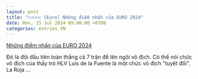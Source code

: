 ```yaml
---
layout: post
title: "🔥🔥🔥🔥 [Euro] Những điểm nhấn của EURO 2024"
date: Mon, 15 Jul 2024 09:00:00 +0700
categories: entries VN
---
```

[Những điểm nhấn của EURO 2024](https://baotintuc.vn/long-form/the-thao/nhung-diem-nhan-cua-euro-2024-20240716051826775.htm)

Đó là đội đầu tiên toàn thắng cả 7 trận để lên ngôi vô địch. Có thể nói chức vô địch của thầy trò HLV Luis de la Fuente là một chức vô địch "tuyệt đối". La Roja ...

